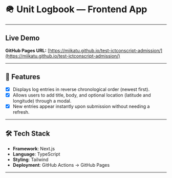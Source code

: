 # 🪖 Unit Logbook — Frontend App


---

## Live Demo

**GitHub Pages URL:** [https://miikatu.github.io/test-ictconscript-admission/](https://miikatu.github.io/test-ictconscript-admission/)

---

## 🧭 Features

- [x] Displays log entries in reverse chronological order (newest first).
- [x] Allows users to add title, body, and optional location (latitude and longitude) through a modal. 
- [x] New entries appear instantly upon submission without needing a refresh.       

---

## 🛠️ Tech Stack

- **Framework**: Next.js 
- **Language**: TypeScript
- **Styling**: Tailwind 
- **Deployment**: GitHub Actions → GitHub Pages
---
